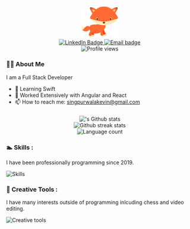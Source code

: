 <div id="header" align="center">
  <img src="media/profile-transparant.svg" width="100"/>
  <div id="badges">
	<a href="https://www.linkedin.com/in/kevinsingpurwala2000/">
		<img src="https://img.shields.io/badge/LinkedIn-393C46?style=for-the-badge&logo=LinkedIn&logoColor=0A66C2" alt="LinkedIn Badge"/>
	</a>
	<a href="mailto:singpurwalakevin@gmail.com">
		<img src="https://img.shields.io/badge/singpurwalakevin@gmail.com-393C46?logo=gmail&style=for-the-badge&logoColor=red" alt="Email badge"/>
	</a>
</div>
<img src="https://komarev.com/ghpvc/?username=soggyfox&style=flat-square&color=EC6576" alt="Profile views"/>
</div>


### :technologist: About Me 
I am a Full Stack Developer

- 🌱 Learning Swift
- :book: Worked Extensively with Angular and React
- 📫 How to reach me: singpurwalakevin@gmail.com

###
<!-- https://github.com/anuraghazra/github-readme-stats -->
<div align="center">
	<img src="https://github-readme-stats.vercel.app/api?username=soggyfox&count_private=true&title_color=EC6576&text_color=FFFFFF&icon_color=EC6576&bg_color=0D1117&hide_border=true" alt="'s Github stats">
</div>

<!-- To customise ^ https://github-readme-streak-stats.herokuapp.com/demo -->
<div align="center">
	<img src="https://github-readme-streak-stats.herokuapp.com?user=soggyfox&hide_border=true&background=0D1117&stroke=FFFFFF&sideNums=FFFFFF&ring=EC6576&fire=EC6576&currStreakNum=FFFFFF&currStreakLabel=FFFFFF&sideLabels=FFFFFF&dates=555555" alt="Github streak stats">
</div>

<div align="center">
	<img src="https://github-readme-stats.vercel.app/api/top-langs/?username=veryheavypickle&layout=compact&langs_count=6e&title_color=EC6576&text_color=FFFFFF&icon_color=EC6576&bg_color=0D1117&hide_border=true" alt="Language count">
</div>



### :swimmer:  Skills :
I have been professionally programming since 2019.
<!-- https://github.com/tandpfun/skill-icons#icons-list -->
<div align="left">
	<img src="https://skillicons.dev/icons?i=cs,dotnet,git,github,html,css,ts,java,linux,mysql,py,swift,docker,figma,latex,linux,react,angular,&perline=10" alt="Skills">
</div>

### :art: Creative Tools :
I have many interests outside of programming inlcuding chess and video editing.

<img src="https://skillicons.dev/icons?i=ae,ai,pr" alt="Creative tools">
